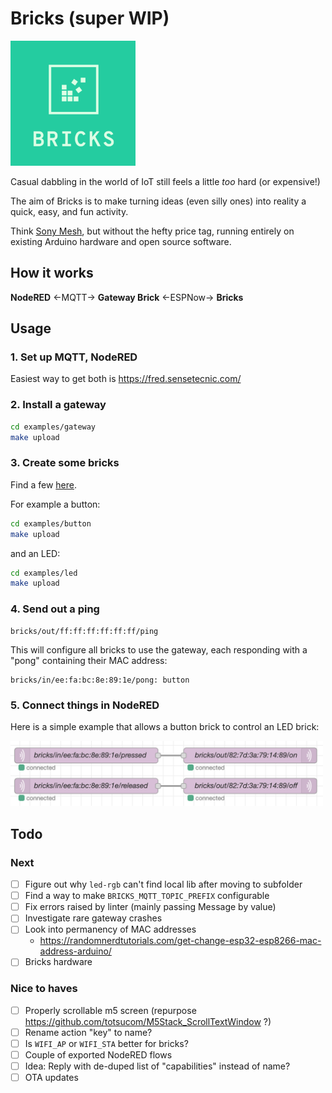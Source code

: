 # Bricks (super WIP)
<img src=logo.png width=200>

Casual dabbling in the world of IoT still feels a little _too_ hard (or expensive!)

The aim of Bricks is to make turning ideas (even silly ones) into
reality a quick, easy, and fun activity.

Think [Sony Mesh](https://meshprj.com/), but without the hefty price tag,
running entirely on existing Arduino hardware and open source software.

## How it works

**NodeRED** <-MQTT-> **Gateway Brick** <-ESPNow-> **Bricks**

## Usage

### 1. Set up MQTT, NodeRED

Easiest way to get both is https://fred.sensetecnic.com/

### 2. Install a gateway

```bash
cd examples/gateway
make upload
```

### 3. Create some bricks

Find a few [here](/examples).

For example a button:

```bash
cd examples/button
make upload
```

and an LED:

```bash
cd examples/led
make upload
```

### 4. Send out a ping

```mqtt
bricks/out/ff:ff:ff:ff:ff:ff/ping
```

This will configure all bricks to use the gateway,
each responding with a "pong" containing their MAC address:

```mqtt
bricks/in/ee:fa:bc:8e:89:1e/pong: button
```

### 5. Connect things in NodeRED

Here is a simple example that allows a button brick to control an LED
brick:

<img src=example.png width=500>


## Todo

### Next
- [ ] Figure out why `led-rgb` can't find local lib after moving to subfolder
- [ ] Find a way to make `BRICKS_MQTT_TOPIC_PREFIX` configurable
- [ ] Fix errors raised by linter (mainly passing Message by value)
- [ ] Investigate rare gateway crashes
- [ ] Look into permanency of MAC addresses
  - https://randomnerdtutorials.com/get-change-esp32-esp8266-mac-address-arduino/
- [ ] Bricks hardware

### Nice to haves
- [ ] Properly scrollable m5 screen (repurpose https://github.com/totsucom/M5Stack_ScrollTextWindow ?)
- [ ] Rename action "key" to name?
- [ ] Is `WIFI_AP` or `WIFI_STA` better for bricks?
- [ ] Couple of exported NodeRED flows
- [ ] Idea: Reply with de-duped list of "capabilities" instead of name?
- [ ] OTA updates
